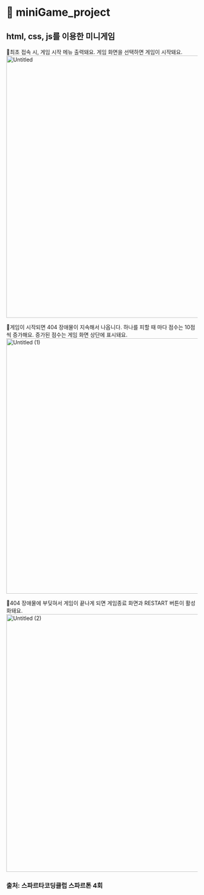 # 🚩 miniGame_project
<h2>html, css, js를 이용한 미니게임</h2>

🔹최초 접속 시, 게임 시작 메뉴 출력돼요. 게임 화면을 선택하면 게임이 시작돼요.
<img width="691" alt="Untitled" src="https://github.com/kyungjinleelee/miniGame_project/assets/105157765/3bc96de7-8277-43ea-9ae8-03dc15d739fe">

🔹게임이 시작되면 404 장애물이 지속해서 나옵니다. 하나를 피할 때 마다 점수는 10점씩 증가해요. 증가된 점수는 게임 화면 상단에 표시돼요.
<img width="673" alt="Untitled (1)" src="https://github.com/kyungjinleelee/miniGame_project/assets/105157765/fee03527-399e-4274-87cf-6ff9a0cda35f">

🔹404 장애물에 부딪혀서 게임이 끝나게 되면 게임종료 화면과 RESTART 버튼이 활성화돼요.
<img width="679" alt="Untitled (2)" src="https://github.com/kyungjinleelee/miniGame_project/assets/105157765/b0ea92ea-df9c-47ca-8e4e-8ecf7c672288">

<h3>출처: 스파르타코딩클럽 스파르톤 4회 </h3> 
